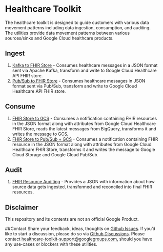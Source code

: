 # Healthcare Toolkit

The healthcare toolkit is designed to guide customers with various data movement patterns including data ingestion, consumption, and auditing. The utilities provide data movement patterns between various sources/sinks and Google Cloud healthcare products. 

## Ingest
1. [Kafka to FHIR Store](https://github.com/GoogleCloudPlatform/healthcare/tree/master/utilities/ingest/dataflow_kafka_to_fhirstore) - Consumes healthcare messages in a JSON format sent via Apache Kafka, transform and write to Google Cloud Healthcare API FHIR store.
2. [Pub/Sub to FHIR Store](https://github.com/GoogleCloudPlatform/healthcare/tree/master/utilities/ingest/dataflow_pubsub_to_fhirstore) - Consumes healthcare messages in JSON format sent via Pub/Sub, transform and write to Google Cloud Healthcare API FHIR store.

## Consume
1. [FHIR Store to GCS](https://github.com/GoogleCloudPlatform/healthcare/tree/master/utilities/consume/dataflow_fhirstore_bq_consume) - Consumes a notification containing FHIR resources in the JSON format along with attributes from Google Cloud Healthcare FHIR Store, reads the latest messages from BigQuery, transforms it and writes the message to GCS.
2. [FHIR Store to Pub/Sub + GCS](https://github.com/GoogleCloudPlatform/healthcare/tree/master/utilities/consume/dataflow_fhirstore_to_gcs_pubsub) - Consumes a notification containing FHIR resource in the JSON format along with attributes from Google Cloud Healthcare FHIR Store, transforms it and writes the message to Google Cloud Storage and Google Cloud Pub/Sub.


## Audit

1. [FHIR Resource Auditing](https://github.com/GoogleCloudPlatform/healthcare/tree/master/utilities/audit/fhir_resources_audit) - Provides a JSON with information about how source data gets ingested, transformed and reconciled into final FHIR resources.


## Disclaimer
This repository and its contents are not an official Google Product.

##Contact
Share your feedback, ideas, thoughts on [Github Issues](https://github.com/GoogleCloudPlatform/healthcare/issues). If you’d like to start a discussion, please do so via [Github Discussions](https://github.com/GoogleCloudPlatform/healthcare/discussions). Please contact [healthcare-toolkit-support@googlegroups.com](healthcare-toolkit-support@googlegroups.com), should you have any use-cases or blockers with these utilities.
